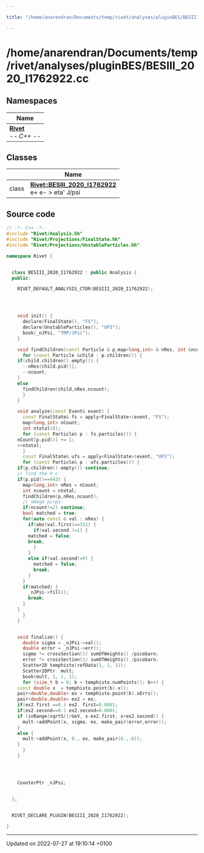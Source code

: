 ```yaml
---

title: "/home/anarendran/Documents/temp/rivet/analyses/pluginBES/BESIII_2020_I1762922.cc"

---
```


# /home/anarendran/Documents/temp/rivet/analyses/pluginBES/BESIII_2020_I1762922.cc



## Namespaces

| Name           |
| -------------- |
| **[Rivet](http://example.org/namespaces/namespacerivet/)** <br>-*- C++ -*-  |

## Classes

|                | Name           |
| -------------- | -------------- |
| class | **[Rivet::BESIII_2020_I1762922](http://example.org/classes/classrivet_1_1besiii__2020__i1762922/)** <br>e+ e- > eta' J/psi  |




## Source code

```cpp
// -*- C++ -*-
#include "Rivet/Analysis.hh"
#include "Rivet/Projections/FinalState.hh"
#include "Rivet/Projections/UnstableParticles.hh"

namespace Rivet {


  class BESIII_2020_I1762922 : public Analysis {
  public:

    RIVET_DEFAULT_ANALYSIS_CTOR(BESIII_2020_I1762922);




    void init() {
      declare(FinalState(), "FS");
      declare(UnstableParticles(), "UFS");
      book(_nJPsi, "TMP/JPsi");
    }

    void findChildren(const Particle & p,map<long,int> & nRes, int &ncount) {
      for (const Particle &child : p.children()) {
    if(child.children().empty()) {
      --nRes[child.pid()];
      --ncount;
    }
    else
      findChildren(child,nRes,ncount);
      }
    }

    void analyze(const Event& event) {
      const FinalState& fs = apply<FinalState>(event, "FS");
      map<long,int> nCount;
      int ntotal(0);
      for (const Particle& p : fs.particles()) {
    nCount[p.pid()] += 1;
    ++ntotal;
      }
      const FinalState& ufs = apply<FinalState>(event, "UFS");
      for (const Particle& p : ufs.particles()) {
    if(p.children().empty()) continue;
    // find the h_c
    if(p.pid()==443) {
      map<long,int> nRes = nCount;
      int ncount = ntotal;
      findChildren(p,nRes,ncount);
      // omega pi+pi-
      if(ncount!=2) continue;
      bool matched = true;
      for(auto const & val : nRes) {
        if(abs(val.first)==331) {
          if(val.second !=1) {
        matched = false;
        break;
          }
        }
        else if(val.second!=0) {
          matched = false;
          break;
        }
      }
      if(matched) {
        _nJPsi->fill();
        break;
      }
    }
      }
    }


    void finalize() {
      double sigma = _nJPsi->val();
      double error = _nJPsi->err();
      sigma *= crossSection()/ sumOfWeights() /picobarn;
      error *= crossSection()/ sumOfWeights() /picobarn;
      Scatter2D temphisto(refData(1, 1, 1));
      Scatter2DPtr  mult;
      book(mult, 1, 1, 1);
      for (size_t b = 0; b < temphisto.numPoints(); b++) {
    const double x  = temphisto.point(b).x();
    pair<double,double> ex = temphisto.point(b).xErrs();
    pair<double,double> ex2 = ex;
    if(ex2.first ==0.) ex2. first=0.0001;
    if(ex2.second==0.) ex2.second=0.0001;
    if (inRange(sqrtS()/GeV, x-ex2.first, x+ex2.second)) {
      mult->addPoint(x, sigma, ex, make_pair(error,error));
    }
    else {
      mult->addPoint(x, 0., ex, make_pair(0.,.0));
    }
      }
    }




    CounterPtr _nJPsi;


  };


  RIVET_DECLARE_PLUGIN(BESIII_2020_I1762922);

}
```


-------------------------------

Updated on 2022-07-27 at 19:10:14 +0100
